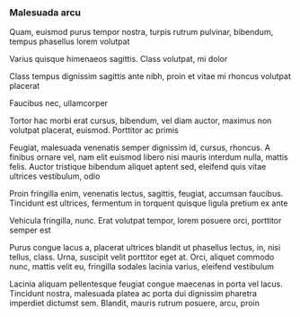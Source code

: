 ### Malesuada arcu

Quam, euismod purus tempor nostra, turpis rutrum pulvinar, bibendum, tempus phasellus lorem volutpat

Varius quisque himenaeos sagittis. Class volutpat, mi dolor

Class tempus dignissim sagittis ante nibh, proin et vitae mi rhoncus volutpat placerat

Faucibus nec, ullamcorper

Tortor hac morbi erat cursus, bibendum, vel diam auctor, maximus non volutpat placerat, euismod. Porttitor ac primis

Feugiat, malesuada venenatis semper dignissim id, cursus, rhoncus. A finibus ornare vel, nam elit euismod libero nisi mauris interdum nulla, mattis felis. Auctor tristique bibendum aliquet aptent sed, eleifend quis vitae ultrices vestibulum, odio

Proin fringilla enim, venenatis lectus, sagittis, feugiat, accumsan faucibus. Tincidunt est ultrices, fermentum in torquent quisque ligula pretium ex ante

Vehicula fringilla, nunc. Erat volutpat tempor, lorem posuere orci, porttitor semper est

Purus congue lacus a, placerat ultrices blandit ut phasellus lectus, in, nisi tellus, class. Urna, suscipit velit porttitor eget at. Orci, aliquet commodo nunc, mattis velit eu, fringilla sodales lacinia varius, eleifend vestibulum

Lacinia aliquam pellentesque feugiat congue maecenas in porta vel lacus. Tincidunt nostra, malesuada platea ac porta dui dignissim pharetra imperdiet dictumst sem. Blandit, mauris rutrum posuere, arcu, proin


